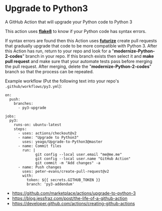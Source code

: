 # Upgrade to Python3
A GitHub Action that will upgrade your Python code to Python 3

This action uses [__flake8__](http://flake8.pycqa.org) to know if your Python code has syntax errors.

If syntax errors are found then this Action uses [__futurize__](http://python-future.org/futurize_cheatsheet.html) create pull requests that gradually upgrade that code to be more compatible with Python 3.  After this Action has run, return to your repo and look for a "__modernize-Python-2-codes__" branch in your repo.  If this branch exists then select it and __make pull request__ and make sure that your automate tests pass before merging the pull request.  After merging, delete the "__modernize-Python-2-codes__" branch so that the process can be repeated.

Example workflow (Put the following text into your repo's `.github/workflows/py3.yml`):
```
on:
  push:
    branches:
      - py3-upgrade

jobs:
  py3:
    runs-on: ubuntu-latest
    steps:
      - uses: actions/checkout@v2
      - name: "Upgrade to Python3"
        uses: yeago/Upgrade-to-Python3@master
      - name: Commit files
        run: |
              git config --local user.email "me@me.me"
              git config --local user.name "GitHub Action"
              git commit -m "Add changes" -a
      - name: Push changes
        uses: peter-evans/create-pull-request@v2
        with:
          token: ${{ secrets.GITHUB_TOKEN }}
          branch: 'py3-addendum'
```

* https://github.com/marketplace/actions/upgrade-to-python-3
* https://blog.jessfraz.com/post/the-life-of-a-github-action
* https://developer.github.com/actions/creating-github-actions

